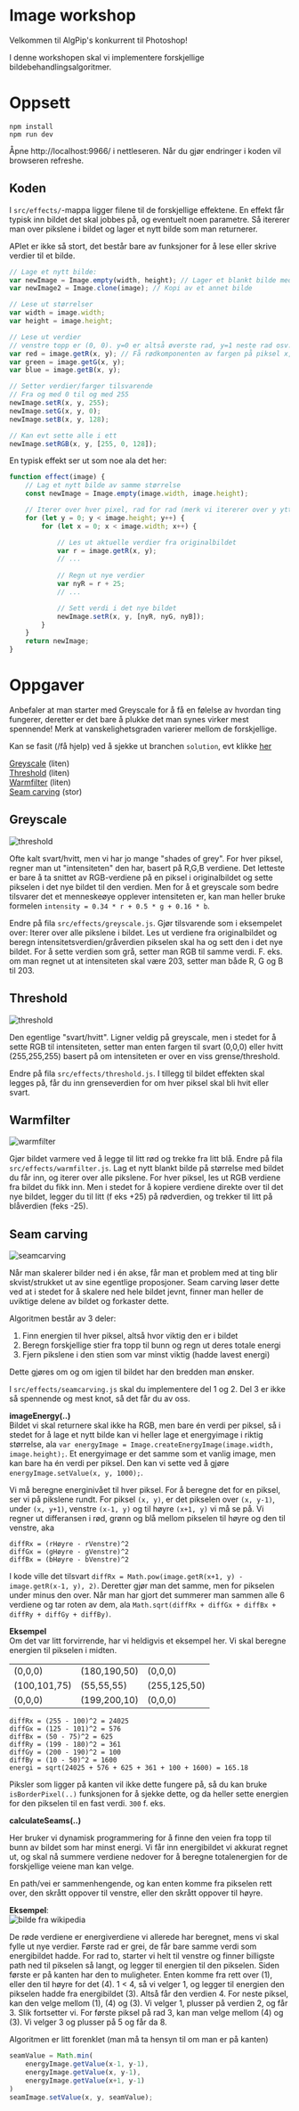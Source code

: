 # Image workshop

Velkommen til AlgPip's konkurrent til Photoshop!

I denne workshopen skal vi implementere forskjellige bildebehandlingsalgoritmer.


# Oppsett

```
npm install
npm run dev
```

Åpne http://localhost:9966/ i nettleseren. Når du gjør endringer i koden vil browseren
refreshe.

## Koden

I `src/effects/`-mappa ligger filene til de forskjellige effektene. En effekt får typisk inn bildet det skal jobbes på, og eventuelt noen parametre.
Så itererer man over pikslene i bildet og lager et nytt bilde som man returnerer.

APIet er ikke så stort, det består bare av funksjoner for å lese eller skrive verdier til et bilde.

```javascript
// Lage et nytt bilde:
var newImage = Image.empty(width, height); // Lager et blankt bilde med en viss størrelse
var newImage2 = Image.clone(image); // Kopi av et annet bilde

// Lese ut størrelser
var width = image.width;
var height = image.height;

// Lese ut verdier
// venstre topp er (0, 0). y=0 er altså øverste rad, y=1 neste rad osv.
var red = image.getR(x, y); // Få rødkomponenten av fargen på piksel x,y
var green = image.getG(x, y);
var blue = image.getB(x, y);

// Setter verdier/farger tilsvarende
// Fra og med 0 til og med 255
newImage.setR(x, y, 255);
newImage.setG(x, y, 0);
newImage.setB(x, y, 128);

// Kan evt sette alle i ett
newImage.setRGB(x, y, [255, 0, 128]);
```

En typisk effekt ser ut som noe ala det her:

```javascript
function effect(image) {
    // Lag et nytt bilde av samme størrelse
    const newImage = Image.empty(image.width, image.height);

    // Iterer over hver pixel, rad for rad (merk vi itererer over y ytterst)
    for (let y = 0; y < image.height; y++) {
        for (let x = 0; x < image.width; x++) {

            // Les ut aktuelle verdier fra originalbildet
            var r = image.getR(x, y);
            // ...
            
            // Regn ut nye verdier
            var nyR = r + 25;
            // ...

            // Sett verdi i det nye bildet
            newImage.setR(x, y, [nyR, nyG, nyB]);
        }
    }
    return newImage;
}


```

# Oppgaver

Anbefaler at man starter med Greyscale for å få en følelse av hvordan ting fungerer,
deretter er det bare å plukke det man synes virker mest spennende! Merk at vanskelighetsgraden
varierer mellom de forskjellige.

Kan se fasit (/få hjelp) ved å sjekke ut branchen `solution`, evt klikke [her](https://github.com/Matsemann/image-workshop/tree/solution/src/effects)

[Greyscale](#Greyscale) (liten)  
[Threshold](#Threshold) (liten)  
[Warmfilter](#Warmfilter) (liten)  
[Seam carving](#Seam-carving) (stor)


## Greyscale

![threshold](docs/examples/greyscale.png)

Ofte kalt svart/hvitt, men vi har jo mange "shades of grey". For hver piksel, regner man ut "intensiteten"
den har, basert på R,G,B verdiene. Det letteste er bare å ta snittet av RGB-verdiene på en piksel i originalbildet og sette
pikselen i det nye bildet til den verdien. Men for å et greyscale som bedre tilsvarer det et menneskeøye opplever intensiteten er,
kan man heller bruke formelen `intensity = 0.34 * r + 0.5 * g + 0.16 * b`.

Endre på fila `src/effects/greyscale.js`. Gjør tilsvarende som i eksempelet over:
Iterer over alle pikslene i bildet. Les ut verdiene fra originalbildet og beregn intensitetsverdien/gråverdien
pikselen skal ha og sett den i det nye bildet. For å sette verdien som grå, setter man RGB til samme verdi. F. eks. om man
regnet ut at intensiteten skal være 203, setter man både R, G og B til 203.


## Threshold

![threshold](docs/examples/threshold.png)

Den egentlige "svart/hvitt". Ligner veldig på greyscale, men i stedet for å sette RGB til intensiteten,
setter man enten fargen til svart (0,0,0) eller hvitt (255,255,255) basert på om intensiteten er over en viss grense/threshold.

Endre på fila `src/effects/threshold.js`. I tillegg til bildet effekten skal legges på, får du inn grenseverdien for om hver piksel skal bli hvit eller svart.

## Warmfilter

![warmfilter](docs/examples/warmfilter.png)

Gjør bildet varmere ved å legge til litt rød og trekke fra litt blå. Endre på fila `src/effects/warmfilter.js`. 
Lag et nytt blankt bilde på størrelse med bildet du får inn, og iterer over alle pikslene. For hver piksel,
les ut RGB verdiene fra bildet du fikk inn. Men i stedet for å kopiere verdiene direkte over til det nye bildet, legger du til litt (f eks +25)  på rødverdien,
og trekker til litt på blåverdien (feks -25).

## Seam carving

![seamcarving](docs/examples/seamcarving.png)

Når man skalerer bilder ned i én akse, får man et problem med at ting blir skvist/strukket ut av sine egentlige proposjoner.
Seam carving løser dette ved at i stedet for å skalere ned hele bildet jevnt, finner man heller de 
uviktige delene av bildet og forkaster dette.

Algoritmen består av 3 deler:
1. Finn energien til hver piksel, altså hvor viktig den er i bildet
2. Beregn forskjellige stier fra topp til bunn og regn ut deres totale energi
3. Fjern pikslene i den stien som var minst viktig (hadde lavest energi)

Dette gjøres om og om igjen til bildet har den bredden man ønsker.

I `src/effects/seamcarving.js` skal du implementere del 1 og 2. Del 3 er ikke så spennende og mest knot, så det får du av oss.

**imageEnergy(..)**  
Bildet vi skal returnere skal ikke ha RGB, men bare én verdi per piksel, så i stedet for å lage et nytt bilde kan vi heller lage et
energyimage i riktig størrelse, ala `var energyImage = Image.createEnergyImage(image.width, image.height);`.
Et energyimage er det samme som et vanlig image, men kan bare ha én verdi per piksel. Den kan vi sette ved å gjøre `energyImage.setValue(x, y, 1000);`.

Vi må beregne energinivået til hver piksel. For å beregne det for en piksel, ser vi på pikslene rundt.
For piksel `(x, y)`, er det pikselen over `(x, y-1)`, under `(x, y+1)`, venstre `(x-1, y)` og til høyre `(x+1, y)` vi må se på.
Vi regner ut differansen i rød, grønn og blå mellom pikselen til høyre og den til venstre, aka 
```
diffRx = (rHøyre - rVenstre)^2
diffGx = (gHøyre - gVenstre)^2
diffBx = (bHøyre - bVenstre)^2
```
I kode ville det tilsvart `diffRx = Math.pow(image.getR(x+1, y) - image.getR(x-1, y), 2)`. Deretter gjør man det samme, men for pikselen under minus den over.
Når man har gjort det summerer man sammen alle 6 verdiene og tar roten av dem, ala `Math.sqrt(diffRx + diffGx + diffBx + diffRy + diffGy + diffBy)`.

**Eksempel**  
Om det var litt forvirrende, har vi heldigvis et eksempel her. Vi skal beregne energien til pikselen i midten.

| | | |
|---|---|---|
|(0,0,0)|(180,190,50)|(0,0,0)|
|(100,101,75)|(55,55,55)|(255,125,50)|
|(0,0,0)|(199,200,10)|(0,0,0)|

```
diffRx = (255 - 100)^2 = 24025
diffGx = (125 - 101)^2 = 576
diffBx = (50 - 75)^2 = 625
diffRy = (199 - 180)^2 = 361
diffGy = (200 - 190)^2 = 100
diffBy = (10 - 50)^2 = 1600
energi = sqrt(24025 + 576 + 625 + 361 + 100 + 1600) = 165.18
```

Piksler som ligger på kanten vil ikke dette fungere på, så du kan bruke `isBorderPixel(..)` funksjonen for å sjekke dette, og da heller sette
energien for den pikselen til en fast verdi. `300` f. eks.

**calculateSeams(..)**

Her bruker vi dynamisk programmering for å finne den veien fra topp til bunn av bildet som har minst energi.
Vi får inn energibildet vi akkurat regnet ut, og skal nå summere verdiene nedover for å beregne totalenergien for de forskjellige veiene man kan velge.

En path/vei er sammenhengende, og kan enten komme fra pikselen rett over, den skrått oppover til venstre, eller den skrått oppover til høyre.

**Eksempel**:  
![bilde fra wikipedia](https://upload.wikimedia.org/wikipedia/commons/thumb/7/74/DynamicProgrammingLeastEnergyPathA.svg/399px-DynamicProgrammingLeastEnergyPathA.svg.png)

De røde verdiene er energiverdiene vi allerede har beregnet, mens vi skal fylle ut nye verdier.
Første rad er grei, de får bare samme verdi som energibildet hadde. For rad to, starter vi helt til venstre og finner billigste path ned til pikselen så langt, og legger til energien til den pikselen. 
Siden første er på kanten har den to muligheter. Enten komme fra rett over (1), eller den til høyre for det (4). 1 < 4, så vi velger 1, og legger til energien den pikselen hadde fra
energibildet (3). Altså får den verdien 4. For neste piksel, kan den velge mellom (1), (4) og (3). Vi velger 1, plusser på verdien 2, og får 3. Slik fortsetter vi.
For første piksel på rad 3, kan man velge mellom (4) og (3). Vi velger 3 og plusser på 5 og får da 8.

Algoritmen er litt forenklet (man må ta hensyn til om man er på kanten)
```javascript
seamValue = Math.min(
    energyImage.getValue(x-1, y-1),
    energyImage.getValue(x, y-1),
    energyImage.getValue(x+1, y-1)
)
seamImage.setValue(x, y, seamValue);
```


